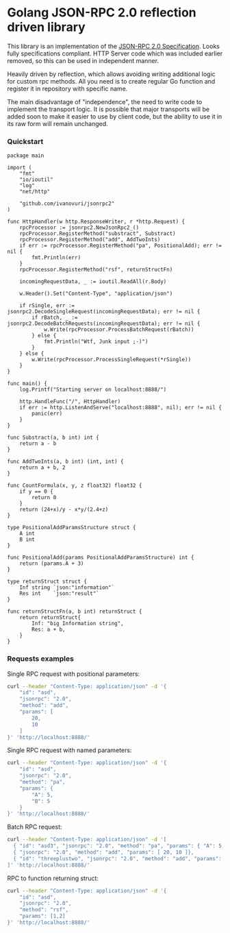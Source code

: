 # Golang JSON-RPC 2.0 reflection driven library

This library is an implementation of the [JSON-RPC 2.0 Specification](http://www.jsonrpc.org/specification). Looks fully specifications compliant. HTTP Server code which was included earlier removed, so this can be used in independent manner.

Heavily driven by reflection, which allows avoiding writing additional logic for custom rpc methods. All you need is to create regular Go function and register it in repository with specific name.

The main disadvantage of "independence", the need to write code to implement the transport logic.
It is possible that major transports will be added soon to make it easier to use by client code, but the ability to use it in its raw form will remain unchanged.

### Quickstart

```golang
package main

import (
	"fmt"
	"io/ioutil"
	"log"
	"net/http"

	"github.com/ivanovuri/jsonrpc2"
)

func HttpHandler(w http.ResponseWriter, r *http.Request) {
	rpcProcessor := jsonrpc2.NewJsonRpc2_()
	rpcProcessor.RegisterMethod("substract", Substract)
	rpcProcessor.RegisterMethod("add", AddTwoInts)
	if err := rpcProcessor.RegisterMethod("pa", PositionalAdd); err != nil {
		fmt.Println(err)
	}
	rpcProcessor.RegisterMethod("rsf", returnStructFn)

	incomingRequestData, _ := ioutil.ReadAll(r.Body)

	w.Header().Set("Content-Type", "application/json")

	if rSingle, err := jsonrpc2.DecodeSingleRequest(incomingRequestData); err != nil {
		if rBatch, _ := jsonrpc2.DecodeBatchRequests(incomingRequestData); err != nil {
			w.Write(rpcProcessor.ProcessBatchRequest(rBatch))
		} else {
			fmt.Println("Wtf, Junk input ;-)")
		}
	} else {
		w.Write(rpcProcessor.ProcessSingleRequest(*rSingle))
	}
}

func main() {
	log.Printf("Starting server on localhost:8888/")

	http.HandleFunc("/", HttpHandler)
	if err := http.ListenAndServe("localhost:8888", nil); err != nil {
		panic(err)
	}
}

func Substract(a, b int) int {
	return a - b
}

func AddTwoInts(a, b int) (int, int) {
	return a + b, 2
}

func CountFormula(x, y, z float32) float32 {
	if y == 0 {
		return 0
	}
	return (24+x)/y - x*y/(2.4+z)
}

type PositionalAddParamsStructure struct {
	A int
	B int
}

func PositionalAdd(params PositionalAddParamsStructure) int {
	return (params.A + 3)
}

type returnStruct struct {
	Inf string `json:"information"`
	Res int    `json:"result"`
}

func returnStructFn(a, b int) returnStruct {
	return returnStruct{
		Inf: "big Information string",
		Res: a + b,
	}
}
```
### Requests examples
Single RPC request with positional parameters:
```bash
curl --header "Content-Type: application/json" -d '{
    "id": "asd",
    "jsonrpc": "2.0",
    "method": "add",
    "params": [
        20,
        10
    ]
}' 'http://localhost:8888/'
```
Single RPC request with named parameters:
```bash
curl --header "Content-Type: application/json" -d '{
    "id": "asd",
    "jsonrpc": "2.0",
    "method": "pa",
    "params": {
        "A": 5,
        "B": 5
    }
}' 'http://localhost:8888/'
```
Batch RPC request:
```bash
curl --header "Content-Type: application/json" -d '[
  { "id": "asd3", "jsonrpc": "2.0", "method": "pa", "params": { "A": 5, "B": 5 }},
  { "jsonrpc": "2.0", "method": "add", "params": [ 20, 10 ]},
  { "id": "threeplustwo", "jsonrpc": "2.0", "method": "add", "params": [ 3, 2 ]}
]' 'http://localhost:8888/'
```
RPC to function returning struct:
```bash
curl --header "Content-Type: application/json" -d '{
    "id": "asd",
    "jsonrpc": "2.0",
    "method": "rsf",
    "params": [1,2]
}' 'http://localhost:8888/'
```